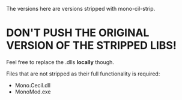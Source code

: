 The versions here are versions stripped with mono-cil-strip.

# DON'T PUSH THE ORIGINAL VERSION OF THE STRIPPED LIBS!

Feel free to replace the .dlls **locally** though.

Files that are not stripped as their full functionality is required:

* Mono.Cecil.dll
* MonoMod.exe
